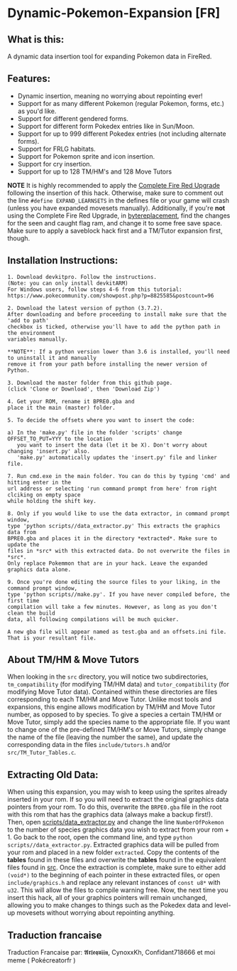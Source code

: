 # Dynamic-Pokemon-Expansion [FR]

## What is this:
A dynamic data insertion tool for expanding Pokemon data in FireRed.

## Features:
* Dynamic insertion, meaning no worrying about repointing ever!
* Support for as many different Pokemon (regular Pokemon, forms, etc.) as you'd like.
* Support for different gendered forms.
* Support for different form Pokedex entries like in Sun/Moon.
* Support for up to 999 different Pokedex entries (not including alternate forms).
* Support for FRLG habitats.
* Support for Pokemon sprite and icon insertion.
* Support for cry insertion.
* Support for up to 128 TM/HM's and 128 Move Tutors

**NOTE** It is highly recommended to apply the [Complete Fire Red Upgrade](https://github.com/Skeli789/Complete-Fire-Red-Upgrade) following the insertion of this hack. Otherwise, make sure to comment out the  line ``#define EXPAND_LEARNSETS`` in the defines file or your game will crash (unless you have expanded movesets manually).  Additionally, if you're **not** using the Complete Fire Red Upgrade, in [bytereplacement](https://github.com/Skeli789/Dynamic-Pokemon-Expansion/blob/master/bytereplacement), find the changes for the seen  and caught flag ram, and change it to some free  save space. Make sure to apply a saveblock hack first and a TM/Tutor expansion first, though.

## Installation Instructions:
```
1. Download devkitpro. Follow the instructions.
(Note: you can only install devkitARM)
For Windows users, follow steps 4-6 from this tutorial:
https://www.pokecommunity.com/showpost.php?p=8825585&postcount=96

2. Download the latest version of python (3.7.2).
After downloading and before proceeding to install make sure that the 'add to path' 
checkbox is ticked, otherwise you'll have to add the python path in the environment 
variables manually.

**NOTE**: If a python version lower than 3.6 is installed, you'll need to uninstall it and manually
remove it from your path before installing the newer version of Python.

3. Download the master folder from this github page.
(click 'Clone or Download', then 'Download Zip')

4. Get your ROM, rename it BPRE0.gba and 
place it the main (master) folder.

5. To decide the offsets where you want to insert the code:

a) In the 'make.py' file in the folder 'scripts' change OFFSET_TO_PUT=YYY to the location 
   you want to insert the data (let it be X). Don't worry about changing 'insert.py' also.
   'make.py' automatically updates the 'insert.py' file and linker file.
 
7. Run cmd.exe in the main folder. You can do this by typing 'cmd' and hitting enter in the 
url address or selecting 'run command prompt from here' from right clciking on empty space 
while holding the shift key.

8. Only if you would like to use the data extractor, in command prompt window,
type 'python scripts//data_extractor.py' This extracts the graphics data from 
BPRE0.gba and places it in the directory *extracted*. Make sure to update the
files in *src* with this extracted data. Do not overwrite the files in *src*.
Only replace Pokemmon that are in your hack. Leave the expanded graphics data alone.

9. Once you're done editing the source files to your liking, in the command prompt window, 
type 'python scripts//make.py'. If you have never compiled before, the first time
compilation will take a few minutes. However, as long as you don't clean the build
data, all following compilations will be much quicker.
  
A new gba file will appear named as test.gba and an offsets.ini file.
That is your resultant file.
```

## About TM/HM & Move Tutors
When looking in the ``src`` directory, you will notice two subdirectories, ``tm_compatibility`` (for modifying TM/HM data) and ``tutor_compatibility`` (for modifying Move Tutor data). Contained within these directories are files corresponding to each TM/HM and Move Tutor. Unlike most tools and expansions, this engine allows modification by TM/HM and Move Tutor number, as opposed to by species. To give a species a certain TM/HM or Move Tutor, simply add the species name to the appropriate file. If you want to change one of the pre-defined TM/HM's or Move Tutors, simply change the name of the file (leaving the number the same), and update the corresponding data in the files ``include/tutors.h`` and/or ``src/TM_Tutor_Tables.c``.

## Extracting Old Data:
When using this expansion, you may wish to keep using the sprites already inserted in your rom. If so you will need to extract the original graphics data pointers from your rom. To do this, overwrite the ``BRPE0.gba`` file in the root with this rom that has the graphics data (always make a backup first!). Then, open [scripts/data_extractor.py](https://github.com/Skeli789/Dynamic-Pokemon-Expansion/blob/master/scripts/data_extractor.py) and change the line ``NumberOfPokemon`` to the number of species graphics data you wish to extract from your rom + 1. Go back to the root, open the command line, and type ``python scripts//data_extractor.py``. Extracted graphics data will be pulled from your rom and placed in a new folder ``extracted``. Copy the contents of the **tables** found in these files and overwrite the **tables** found in the equivalent files found in [src](https://github.com/Skeli789/Dynamic-Pokemon-Expansion/tree/master/src). Once the extraction is complete, make sure to either add ``(void*)`` to the beginning of each pointer in these extracted files, or open ``include/graphics.h`` and replace any relevant instances of ``const u8*`` with ``u32``. This will allow the files to compile warning free. Now, the next time you insert this hack, all of your graphics pointers will remain unchanged, allowing you to make changes to things such as the Pokedex data and level-up movesets without worrying about repointing anything.

## Traduction francaise
Traduction Francaise par: 𝕬𝖗𝖑𝖊𝖖𝖚𝖎𝖎𝖓, CynoxxKh, Confidant718666 et moi meme ( Pokécreatorfr )
